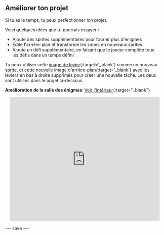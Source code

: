 ## Améliorer ton projet

Si tu as le temps, tu peux perfectionner ton projet.

Voici quelques idées que tu pourrais essayer :
- Ajoute des sprites supplémentaires pour fournir plus d'énigmes
- Edite l'arrière-plan et transforme les zones en nouveaux sprites
- Ajoute un défi supplémentaire, en faisant que le joueur complète tous les défis dans un temps défini

Tu peux utiliser cette [image de levier](images/lever.png){:target='_blank'} comme un nouveau sprite, et cette [nouvelle image d'arrière-plan](images/upgrade-backdrop.png){:target='_blank'} avec les leviers en bas à droite supprimés pour créer une nouvelle tâche. Les deux sont utilisés dans le projet ci-dessous.

**Amélioration de la salle des énigmes**: [Voir l'intérieur](https://scratch.mit.edu/projects/540387423/editor){:target="_blank"}
<div class="scratch-preview" style="margin-left: 15px;">
  <iframe allowtransparency="true" width="485" height="402" src="https://scratch.mit.edu/projects/embed/540387423/?autostart=false" frameborder="0"></iframe>
</div>

--- save ---


